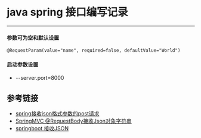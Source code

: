 # java spring 接口编写记录
***
#### 参数可为空和默认设置
```
@RequestParam(value="name", required=false, defaultValue="World")
```

#### 启动参数设置
- --server.port=8000

## 参考链接
- [spring接收json格式参数的post请求](https://my.oschina.net/u/779531/blog/893549)
- [SpringMVC @RequestBody接收Json对象字符串](https://www.cnblogs.com/quanyongan/archive/2013/04/16/3024741.html)
- [springboot 接收JSON](https://segmentfault.com/a/1190000011936752)